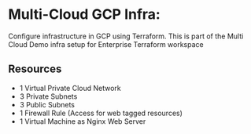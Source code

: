 # Multi-Cloud GCP Infra:

Configure infrastructure in GCP using Terraform. This is part of the Multi Cloud Demo infra setup for Enterprise Terraform workspace

## Resources

- 1 Virtual Private Cloud Network
- 3 Private Subnets
- 3 Public Subnets
- 1 Firewall Rule (Access for web tagged resources)
- 1 Virtual Machine as Nginx Web Server
